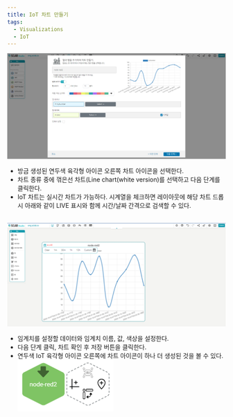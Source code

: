 ```yaml
---
title: IoT 차트 만들기
tags:
  - Visualizations
  - IoT
---
```



![IoT Line Chart](./31.png)
- 방금 생성된 연두색 육각형 아이콘 오른쪽 차트 아이콘을 선택한다.
- 차트 종류 중에 꺾은선 차트(Line chart(white version)를 선택하고 다음 단계를 클릭한다.
- IoT 차트는 실시간 차트가 가능하다. 시계열을 체크하면 레이아웃에 해당 차트 드롭 시 아래와 같이 LIVE 표시와 함께 시간/날짜 간격으로 검색할 수 있다.
<br/><br/>

![Create a Line chart](./32.png)
- 임계치를 설정할 데이터와 임계치 이름, 값, 색상을 설정한다.
- 다음 단계 클릭, 차트 확인 후 저장 버튼을 클릭한다.
- 연두색 IoT 육각형 아이콘 오른쪽에 차트 아이콘이 하나 더 생성된 것을 볼 수 있다.
![Create Line chart hexagon](./34.png)
<br/><br/>